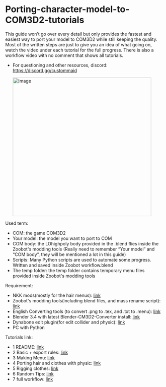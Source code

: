 # Porting-character-model-to-COM3D2-tutorials

  This guide won’t go over every detail but only provides the fastest and easiest way to port your model to COM3D2 while still keeping the quality. Most of the written steps are just to give you an idea of what going on, watch the video under each tutorial for the full progress. There is also a workflow video with no comment that shows all tutorials.
  
 + For questioning and other resources, discord: https://discord.gg/custommaid
   
   <img width="440" alt="image" src="https://github.com/Zoobot123/How-to-port-character-model-to-COM3D2/assets/151656570/3ac68931-9e46-44bd-8583-609e8817197b">

Used term:
- COM: the game COM3D2
- Your model: the model you want to port to COM 
- COM body: the LOhighpoly body provided in the .blend flies inside the Zoobot's modding tools
(Really need to remember “Your model” and “COM body”, they will be mentioned a lot in this guide)
- Scripts: Many Python scripts are used to automate some progress. Written and saved inside Zoobot workflow.blend 
- The temp folder: the temp folder contains temporary menu files provided inside Zoobot's modding tools

Requirement:
- NKK mods(mostly for the hair menus): [link](https://mega.nz/file/AucUVaZC#fYwqOSU52ep3NWSU6sTsofYoyLu8UX2piAapQzbWD0E)
- Zoobot's modding tools(including blend files, and mass rename script): [link](https://github.com/Zoobot123/How-to-port-character-model-to-COM3D2/releases/tag/tutorial)
- English Converting tools (to convert .png to .tex, and .txt to .menu): [link](https://mega.nz/file/ZrsRyZAb#WNfT2tTk7s5Je6h8I5qPIFX5JjxwtrfE4DWm0wKkoHw)
- Blender 3.4 with latest Blender-CM3D2-Converter install: [link](https://github.com/luvoid/Blender-CM3D2-Converter/releases)
- Dynabone edit plugin(for edit collider and physic): [link](https://ux.getuploader.com/trzr_tool/download/25)
- PC with Python

Tutorials link:
- 1 README: [link](https://github.com/Zoobot123/How-to-port-character-model-to-COM3D2/edit/main/README.md)
- 2 Basic + export rules: [link](https://github.com/Zoobot123/How-to-port-character-model-to-COM3D2/blob/main/6%20Random%20tips.md)
- 3 Making Menu: [link](https://github.com/Zoobot123/How-to-port-character-model-to-COM3D2/blob/main/3%20Making%20Menu.md)
- 4 Porting hair and clothes with physic: [link](https://github.com/Zoobot123/How-to-port-character-model-to-COM3D2/blob/main/4%20Porting%20hair%20and%20clothes%20with%20physic.md)
- 5 Rigging clothes: [link](https://github.com/Zoobot123/How-to-port-character-model-to-COM3D2/blob/main/5%20Rigging%20clothes.md)
- 6 Random Tips: [link](https://github.com/Zoobot123/How-to-port-character-model-to-COM3D2/blob/main/6%20Random%20tips.md)
- 7 full workflow: [link](https://github.com/Zoobot123/How-to-port-character-model-to-COM3D2/blob/main/7.%20workflow%20videos.md)

